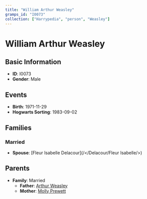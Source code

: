 ```yaml
---
title: "William Arthur Weasley"
gramps_id: "I0073"
collection: ["Harrypedia", "person", "Weasley"]
---
```


# William Arthur Weasley

## Basic Information

- **ID**: I0073
- **Gender**: Male

## Events

- **Birth**: 1971-11-29
- **Hogwarts Sorting**: 1983-09-02

## Families

### Married

- **Spouse**: [Fleur Isabelle Delacour](/</Delacour/Fleur Isabelle/>)

## Parents

- **Family**: Married
  - **Father**: [Arthur Weasley](//Weasley/Arthur/)
  - **Mother**: [Molly Prewett](//Prewett/Molly/)

